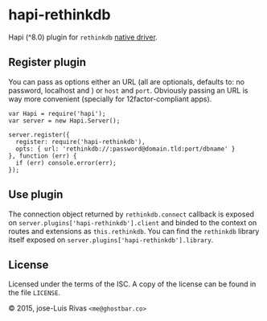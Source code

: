 hapi-rethinkdb
==============

Hapi (^8.0) plugin for `rethinkdb` [native driver](https://www.npmjs.com/package/rethinkdb).

Register plugin
---------------

You can pass as options either an URL (all are optionals, defaults to: no password, localhost and ) or `host` and `port`. Obviously passing an URL is way more convenient (specially for 12factor-compliant apps).

    var Hapi = require('hapi');
    var server = new Hapi.Server();

    server.register({
      register: require('hapi-rethinkdb'),
      opts: { url: 'rethinkdb://:password@domain.tld:port/dbname' }
    }, function (err) {
      if (err) console.error(err);
    });

Use plugin
----------

The connection object returned by `rethinkdb.connect` callback is exposed on `server.plugins['hapi-rethinkdb'].client` and binded to the context on routes and extensions as `this.rethinkdb`. You can find the `rethinkdb` library itself exposed on `server.plugins['hapi-rethinkdb'].library`.

License
-------

Licensed under the terms of the ISC. A copy of the license can be found in the file `LICENSE`.

© 2015, jose-Luis Rivas `<me@ghostbar.co>`
